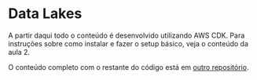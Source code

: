 # Data Lakes

A partir daqui todo o conteúdo é desenvolvido utilizando AWS CDK. Para instruções sobre como instalar e fazer o setup básico, veja o conteúdo da aula 2.

O conteúdo completo com o restante do código está em [outro repositório](https://github.com/andresionek91/bootcamp-data-platform-turma-3).